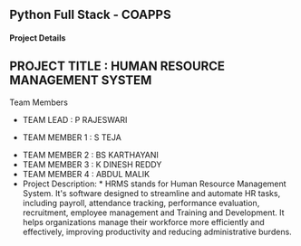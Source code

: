 ## Python Full Stack - COAPPS
#### Project Details
## PROJECT TITLE : HUMAN RESOURCE MANAGEMENT SYSTEM

Team Members
* TEAM LEAD : P RAJESWARI
+ TEAM MEMBER 1 : S TEJA
* TEAM MEMBER 2 : BS KARTHAYANI
* TEAM MEMBER 3 : K DINESH REDDY
* TEAM MEMBER 4 : ABDUL MALIK
* Project Description: * HRMS stands for Human Resource Management System. It's software designed to streamline and automate HR tasks, including payroll, attendance tracking, performance evaluation, recruitment, employee management and Training and Development. It helps organizations manage their workforce more efficiently and effectively, improving productivity and reducing administrative burdens.
